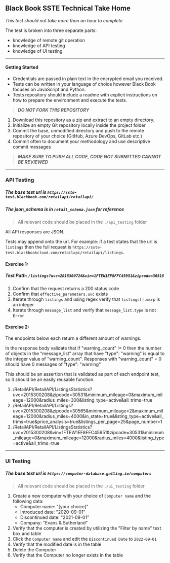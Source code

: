 ## Black Book SSTE Technical Take Home

*This test should not take more than an hour to complete*

The test is broken into three separate parts:
  - knowledge of remote git operation
  - knowledge of API testing
  - knowledge of UI testing
________________
#### Getting Started
* Credentials are passed in plain text in the encrypted email you received.
* Tests can be written in your language of choice however Black Book focuses on JavaScript and Python.
* Tests repository should include a readme with explicit instructions on how to prepare the environment and execute the tests.

> ***DO NOT FORK THIS REPOSITORY***
1. Download this repository as a zip and extract to an empty directory. 
1. Initialize an empty Git repository locally inside the project folder
1. Commit the base, unmodified directory and push to the remote repository of your choice (GitHub, Azure DevOps, GitLab etc.)
1. Commit often to document your methodology and use descriptive commit messages 
> ***MAKE SURE TO PUSH ALL CODE, CODE NOT SUBMITTED CANNOT BE REVIEWED***
>
____

### API Testing
##### The base test url is `https://sste-test.blackbook.com/retailapi/retailapi/`
##### The json_schema is in `retail_schema.json` for reference 
> All relevant code should be placed in the `./api_testing` folder

All API responses are JSON.

Tests may append onto the url.  For example: if a test states that the url is 
`listings` then the full request is 
`https://sste-test.blackbookcloud.com/retailapi/retailapi/listings`.

#### Exercise 1:
##### Test Path: `/listings?uvc=2015300726&vin=1FTEW1EF8FFC45951&zipcode=30518`
1. Confirm that the request returns a 200 status code
1. Confirm that `effective_parameters.uvc` exists
1. Iterate through `listings` and using regex verify that `listings[].msrp` is an integer
1. Iterate through `message_list` and verify that `message_list.type` is not `Error`

#### Exercise 2:
The endpoints below each return a different amount of warnings.

In the response body validate that if "warning_count" != 0 then the number of objects in the “message_list” array that have "type": "warning" is equal to the integer value of "warning_count".  Responses with "warning_count" = 0 should have 0 messages of "type": "warning" 

This should be an assertion that is validated as part of each endpoint test, so it should be an easily reusable function. 

1. /RetailAPI/RetailAPI/ListingsStatistics?uvc=2015300208&zipcode=30531&minimum_mileage=0&maximum_mileage=12000&radius_miles=300&listing_type=active&all_trims=true
1. /RetailAPI/RetailAPI/Listings?uvc=2015300208&zipcode=30565&minimum_mileage=2&maximum_mileage=12000&radius_miles=4000&in_state=true&listing_type=active&all_trims=true&price_analysis=true&listings_per_page=25&page_number=1
1. /RetailAPI/RetailAPI/ListingsStatistics?uvc=2015300208&vin=1FTEW1EF8FFC45951&zipcode=30531&minimum_mileage=0&maximum_mileage=12000&radius_miles=4000&listing_type=active&all_trims=true

_____

### UI Testing
##### The base test url is `https://computer-database.gatling.io/computers`
> All relevant code should be placed in the `./ui_testing` folder
1. Create a new computer with your choice of `Computer name` and the following data:
    * Computer name:        "[your choice]"
    * Introduced date:      "2020-09-01"
    * Discontinued date:    "2021-09-01"
    * Company:              "Evans & Sutherland"
1. Verify that the computer is created by utilizing the "Filter by name" text box and table
1. Click the `Computer name` and edit the `Discontinued Date` to `2022-09-01`
1. Verify that the modified date is in the table
1. Delete the Computer
1. Verify that the Computer no longer exists in the table
